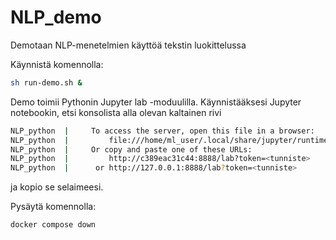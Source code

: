 # NLP_demo
Demotaan NLP-menetelmien käyttöä tekstin luokittelussa

Käynnistä komennolla:

```bash
sh run-demo.sh &
```

Demo toimii Pythonin Jupyter lab -moduulilla. Käynnistääksesi Jupyter notebookin, etsi konsolista alla olevan kaltainen rivi
```bash
NLP_python  |     To access the server, open this file in a browser:
NLP_python  |         file:///home/ml_user/.local/share/jupyter/runtime/jpserver-1-open.html
NLP_python  |     Or copy and paste one of these URLs:
NLP_python  |         http://c389eac31c44:8888/lab?token=<tunniste>
NLP_python  |      or http://127.0.0.1:8888/lab?token=<tunniste>
```
ja kopio se selaimeesi.


Pysäytä komennolla:

```bash
docker compose down
```

